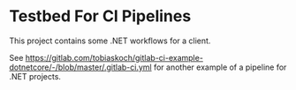 # Testbed For CI Pipelines

This project contains some .NET workflows for a client.

See https://gitlab.com/tobiaskoch/gitlab-ci-example-dotnetcore/-/blob/master/.gitlab-ci.yml for another example of a pipeline for .NET projects.

